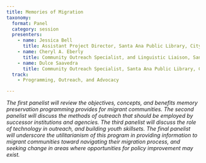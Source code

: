 ```yaml
---
title: Memories of Migration
taxonomy:
  format: Panel
  category: session
  presenters:
    - name: Jessica Bell	
	  title: Assistant Project Director, Santa Ana Public Library, City of Santa Ana
	- name: Cheryl A. Eberly
	  title: Community Outreach Specialist, and Linguistic Liaison, Santa Ana Public Library, City of Santa Ana
	- name: Dulce Saavedra
	  title: Community Outreach Specialist, Santa Ana Public Library, City of Santa Ana
  track: 
	- Programming, Outreach, and Advocacy

---
```

_The first panelist will review the objectives, concepts, and benefits memory preservation programming provides for migrant communities. The second panelist will discuss the methods of outreach that should be employed by successor institutions and agencies. The third panelist will discuss the role of technology in outreach, and building youth skillsets. The final panelist will underscore the utilitarianism of this program in providing information to migrant communities toward navigating their migration process, and seeking change in areas where opportunities for policy improvement may exist._

